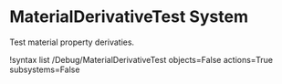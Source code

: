 # MaterialDerivativeTest System

Test material property derivaties.

!syntax list /Debug/MaterialDerivativeTest objects=False actions=True subsystems=False
